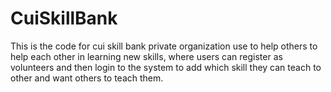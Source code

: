 # CuiSkillBank
This is the code for cui skill bank private organization use to help others to help each other in learning new skills, where users can register as volunteers and then login to the system to add which skill they can teach to other and want others to teach them.
